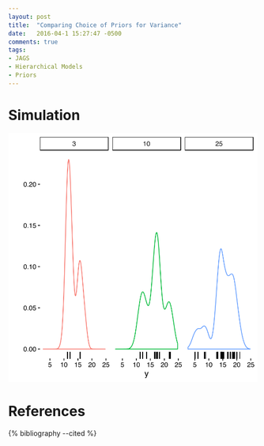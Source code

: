 ```yaml
---
layout: post
title:  "Comparing Choice of Priors for Variance"
date:   2016-04-1 15:27:47 -0500
comments: true
tags:
- JAGS
- Hierarchical Models
- Priors
---
```


# Simulation

![Simple Simulation](/assets/img/variance-sim-1.svg)

# References

{% bibliography --cited %}

